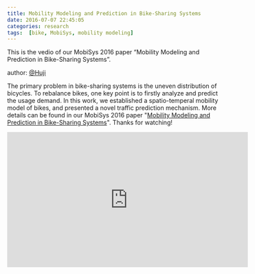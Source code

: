 ```yaml
---
title: Mobility Modeling and Prediction in Bike-Sharing Systems
date: 2016-07-07 22:45:05
categories: research
tags:  [bike, MobiSys, mobility modeling]
---
```


This is the vedio of our MobiSys 2016 paper “Mobility Modeling and Prediction in Bike-Sharing Systems”.

<!--more-->

author: [@Huji][1]

The primary problem in bike-sharing systems is the uneven distribution of bicycles. To rebalance bikes, one key point is to firstly analyze and predict the usage demand. In this work, we established a spatio-temperal mobility model of bikes, and presented a novel traffic prediction mechanism. More details can be found in our MobiSys 2016 paper "[Mobility Modeling and Prediction in Bike-Sharing Systems][2]". Thanks for watching!

<iframe width="560" height="315" src="https://www.youtube.com/embed/hVb_SfbtWAU" frameborder="0" allowfullscreen></iframe>


  [1]: https://hujichn.github.io/
  [2]:https://athena.smu.edu.sg/mobisys/backend/mobisys/assets/paper_list/pdf_version/paper_13.pdf